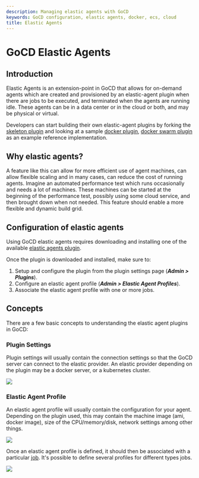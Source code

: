 ```yaml
---
description: Managing elastic agents with GoCD
keywords: GoCD configuration, elastic agents, docker, ecs, cloud
title: Elastic Agents
---
```


# GoCD Elastic Agents

<!-- toc -->

## Introduction

Elastic Agents is an extension-point in GoCD that allows for on-demand agents which are created and provisioned by an elastic-agent plugin when there are jobs to be executed, and terminated when the agents are running idle. These agents can be in a data center or in the cloud or both, and may be physical or virtual.

Developers can start building their own elastic-agent plugins by forking the [skeleton plugin](https://github.com/gocd-contrib/elastic-agent-skeleton-plugin) and looking at a sample [docker plugin](https://github.com/gocd-contrib/docker-elastic-agents), [docker swarm plugin](https://github.com/gocd-contrib/docker-swarm-elastic-agents) as an example reference implementation.

## Why elastic agents?

A feature like this can allow for more efficient use of agent machines, can allow flexible scaling and in many cases, can reduce the cost of running agents. Imagine an automated performance test which runs occasionally and needs a lot of machines. These machines can be started at the beginning of the performance test, possibly using some cloud service, and then brought down when not needed. This feature should enable a more flexible and dynamic build grid.

## Configuration of elastic agents

Using GoCD elastic agents requires downloading and installing one of the available [elastic agents plugin](https://www.gocd.org/plugins/#elastic-agents).

Once the plugin is downloaded and installed, make sure to:

1. Setup and configure the plugin from the plugin settings page (**_Admin > Plugins_**).
2. Configure an elastic agent profile (**_Admin > Elastic Agent Profiles_**).
3. Associate the elastic agent profile with one or more jobs.

## Concepts

There are a few basic concepts to understanding the elastic agent plugins in GoCD:

### Plugin Settings

Plugin settings will usually contain the connection settings so that the GoCD server can connect to the elastic provider. An elastic provider depending on the plugin may be a docker server, or a kubernetes cluster.

![](images/configuration/elastic-agents/plugin-settings.png)


### Elastic Agent Profile

An elastic agent profile will usually contain the configuration for your agent. Depending on the plugin used, this may contain the machine image (ami, docker image), size of the CPU/memory/disk, network settings among other things.

![](images/configuration/elastic-agents/profile.png)

Once an elastic agent profile is defined, it should then be associated with a particular [job](admin_add_job.html). It's possible to define several profiles for different types jobs.

![](images/configuration/elastic-agents/configure-job.png)
